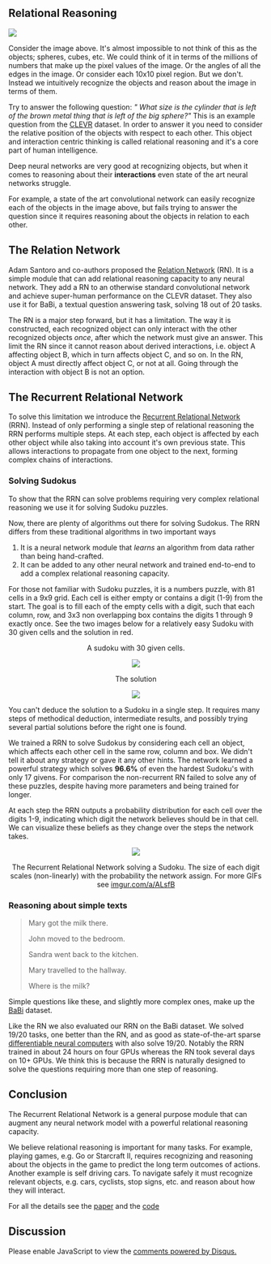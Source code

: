 ## Relational Reasoning

![](clevr.jpg)

Consider the image above.
It's almost impossible to not think of this as the objects; spheres, cubes, etc.
We could think of it in terms of the millions of numbers that make up the pixel values of the image.
Or the angles of all the edges in the image.
Or consider each 10x10 pixel region.
But we don't.
Instead we intuitively recognize the objects and reason about the image in terms of them.

Try to answer the following question:
*" What size is the cylinder that is left of the brown metal thing that is left of the big sphere?"*
This is an example question from the [CLEVR](http://cs.stanford.edu/people/jcjohns/clevr/) dataset.
In order to answer it you need to consider the relative position of the objects with respect to each other.
This object and interaction centric thinking is called relational reasoning and it's a core part of human intelligence.

Deep neural networks are very good at recognizing objects, but when it comes to reasoning about their **interactions** even state of the art neural networks struggle.

For example, a state of the art convolutional network can easily recognize each of the objects in the image above,
but fails trying to answer the question since it requires reasoning about the objects in relation to each other.

## The Relation Network

Adam Santoro and co-authors proposed the [Relation Network](https://arxiv.org/abs/1706.01427) (RN).
It is a simple module that can add relational reasoning capacity to any neural network.
They add a RN to an otherwise standard convolutional network and achieve super-human performance on the CLEVR dataset.
They also use it for BaBi, a textual question answering task, solving 18 out of 20 tasks.

The RN is a major step forward, but it has a limitation.
The way it is constructed, each recognized object can only interact with the other recognized objects *once*, after which the network must give an answer.
This limit the RN since it cannot reason about derived interactions, i.e. object A affecting object B, which in turn affects object C, and so on.
In the RN, object A must directly affect object C, or not at all.
Going through the interaction with object B is not an option.

## The Recurrent Relational Network

To solve this limitation we introduce the [Recurrent Relational Network](https://arxiv.org/pdf/1711.08028.pdf) (RRN).
Instead of only performing a single step of relational reasoning the RRN performs multiple steps.
At each step, each object is affected by each other object while also taking into account it's own previous state.
This allows interactions to propagate from one object to the next, forming complex chains of interactions.

### Solving Sudokus

To show that the RRN can solve problems requiring very complex relational reasoning we use it for solving Sudoku puzzles.

Now, there are plenty of algorithms out there for solving Sudokus.
The RRN differs from these traditional algorithms in two important ways
1. It is a neural network module that *learns* an algorithm from data rather than being hand-crafted.
2. It can be added to any other neural network and trained end-to-end to add a complex relational reasoning capacity.

For those not familiar with Sudoku puzzles, it is a numbers puzzle, with 81 cells in a 9x9 grid.
Each cell is either empty or contains a digit (1-9) from the start.
The goal is to fill each of the empty cells with a digit, such that each column, row, and 3x3 non overlapping box contains the digits 1 through 9 exactly once.
See the two images below for a relatively easy Sudoku with 30 given cells and the solution in red.

<div style="display: block; margin: auto;text-align: center;">
    <p>A sudoku with 30 given cells.</p>
    <img src="quiz.png" />
</div>

<div style="display: block; margin: auto;text-align: center;">
    <p>The solution</p>
    <img src="answer.png" />
</div>

You can't deduce the solution to a Sudoku in a single step.
It requires many steps of methodical deduction, intermediate results, and possibly trying several partial solutions before the right one is found.

We trained a RRN to solve Sudokus by considering each cell an object, which affects each other cell in the same row, column and box.
We didn't tell it about any strategy or gave it any other hints.
The network learned a powerful strategy which solves **96.6%** of even the hardest Sudoku's with only 17 givens.
For comparison the non-recurrent RN failed to solve any of these puzzles, despite having more parameters and being trained for longer.

At each step the RRN outputs a probability distribution for each cell over the digits 1-9, indicating which digit the network believes should be in that cell.
We can visualize these beliefs as they change over the steps the network takes.

<div style="display: block; margin: auto;text-align: center;">
    <img src="1.gif" style="max-height: 95vh;"/>
    <p>
        The Recurrent Relational Network solving a Sudoku. The size of each digit scales (non-linearly) with the probability the network assign.
        For more GIFs see <a href="https://imgur.com/a/ALsfB">imgur.com/a/ALsfB</a>
    </p>
</div>

### Reasoning about simple texts

> Mary got the milk there.
>
> John moved to the bedroom.
>
> Sandra went back to the kitchen.
>
> Mary travelled to the hallway.
>
> Where is the milk?

Simple questions like these, and slightly more complex ones, make up the [BaBi](https://research.fb.com/downloads/babi/) dataset.

Like the RN we also evaluated our RRN on the BaBi dataset.
We solved 19/20 tasks, one better than the RN, and as good as state-of-the-art sparse [differentiable neural computers](https://deepmind.com/blog/differentiable-neural-computers/) with also solve 19/20.
Notably the RRN trained in about 24 hours on four GPUs whereas the RN took several days on 10+ GPUs.
We think this is because the RRN is naturally designed to solve the questions requiring more than one step of reasoning.

## Conclusion

The Recurrent Relational Network is a general purpose module that can augment any neural network model with a powerful relational reasoning capacity.

We believe relational reasoning is important for many tasks.
For example, playing games, e.g. Go or Starcraft II, requires recognizing and reasoning about the objects in the game to predict the long term outcomes of actions.
Another example is self driving cars.
To navigate safely it must recognize relevant objects, e.g. cars, cyclists, stop signs, etc. and reason about how they will interact.

For all the details see the [paper](https://arxiv.org/pdf/1711.08028.pdf) and the [code](https://github.com/rasmusbergpalm/recurrent-relational-networks)

## Discussion

<div id="disqus_thread"></div>
<script>
var disqus_config = function () {
this.page.url = "https://rasmusbergpalm.github.io/recurrent-relational-networks";
this.page.identifier = "recurrent-relational-networks";
};
(function() { // DON'T EDIT BELOW THIS LINE
var d = document, s = d.createElement('script');
s.src = 'https://rasmusbergpalmgithubio.disqus.com/embed.js';
s.setAttribute('data-timestamp', +new Date());
(d.head || d.body).appendChild(s);
})();
</script>
<noscript>Please enable JavaScript to view the <a href="https://disqus.com/?ref_noscript">comments powered by Disqus.</a></noscript>
